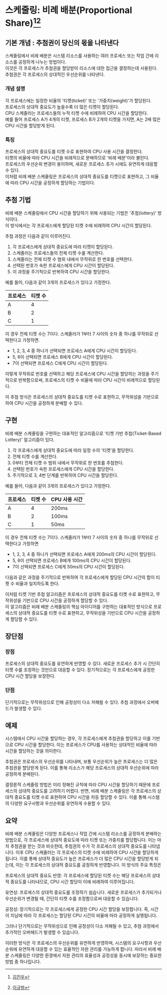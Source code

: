 # 스케줄링: 비례 배분(Proportional Share)[^sadey7645][^Gyu-BBB]

[^sadey7645]: [김진우](https://github.com/sadey7645)
[^Gyu-BBB]: [이규범](https://github.com/Gyu-BBB)

## 기본 개념 : 추첨권이 당신의 몫을 나타낸다

스케줄링에서 비례 배분은 시스템 리소스를 사용하는 여러 프로세스 또는 작업 간에 리소스를 공정하게 나누는 방법이다.  
이것은 각 프로세스가 추첨권을 할당받아 리소스에 대한 접근을 결정하는데 사용된다.  
추첨권은 각 프로세스의 상대적인 우선순위를 나타낸다.

### 개념 설명

각 프로세스에는 일정한 비율의 '티켓(ticket)' 또는 '가중치(weight)'가 할당된다.  
프로세스의 상대적 중요도가 높을수록 더 많은 티켓이 할당된다.  
CPU 스케줄러는 프로세스들의 누적 티켓 수에 비례하여 CPU 시간을 할당한다.  
예를 들어 프로세스 A가 4개의 티켓, 프로세스 B가 2개의 티켓을 가지면, A는 2배 많은 CPU 시간을 할당받게 된다.

### 특징

프로세스의 상대적 중요도를 티켓 수로 표현하여 CPU 사용 시간을 결정한다.  
티켓의 비율에 따라 CPU 시간을 비례적으로 분배하므로 '비례 배분'이라 불린다.  
프로세스의 우선순위 변경이 용이하며, 새로운 프로세스 추가 시에도 유연하게 대응할 수 있다.  
이처럼 비례 배분 스케줄링은 프로세스의 상대적 중요도를 티켓으로 표현하고, 그 비율에 따라 CPU 시간을 공정하게 할당하는 기법이다.

## 추첨 기법

비례 배분 스케줄링에서 CPU 시간을 할당하기 위해 사용되는 기법은 '추첨(lottery)' 방식이다.  
이 방식에서는 각 프로세스에게 할당된 티켓 수에 비례하여 CPU 시간이 할당된다.

추첨 과정은 다음과 같이 이루어진다.

1. 각 프로세스에게 상대적 중요도에 따라 티켓이 할당된다.
2. 스케줄러는 프로세스들의 전체 티켓 수를 계산한다.
3. 스케줄러는 전체 티켓 수 범위 내에서 무작위로 한 번호를 선택한다.
4. 선택된 번호가 속한 프로세스에게 CPU 시간이 할당된다.
5. 이 과정을 주기적으로 반복하여 CPU 시간을 할당한다.

예를 들어, 다음과 같이 3개의 프로세스가 있다고 가정한다.

| 프로세스 | 티켓 수 |
| -------- | ------- |
| A        | 4       |
| B        | 2       |
| C        | 1       |

이 경우 전체 티켓 수는 7이다. 스케줄러가 1부터 7 사이의 숫자 중 하나를 무작위로 선택한다고 가정하면.

- 1, 2, 3, 4 중 하나가 선택되면 프로세스 A에게 CPU 시간이 할당된다.
- 5, 6이 선택되면 프로세스 B에게 CPU 시간이 할당된다.
- 7이 선택되면 프로세스 C에게 CPU 시간이 할당된다.

이렇게 무작위로 번호를 선택하고 해당 프로세스에 CPU 시간을 할당하는 과정을 주기적으로 반복함으로써, 프로세스의 티켓 수 비율에 따라 CPU 시간이 비례적으로 할당된다.

이 추첨 방식은 프로세스의 상대적 중요도를 티켓 수로 표현하고, 무작위성을 기반으로 하여 CPU 시간을 공정하게 분배할 수 있다.

## 구현

비례 배분 스케줄링을 구현하는 대표적인 알고리즘으로 '티켓 기반 추첨(Ticket-Based Lottery)' 알고리즘이 있다.

1. 각 프로세스에게 상대적 중요도에 따라 일정 수의 '티켓'을 할당한다.
2. 전체 티켓 수를 계산한다.
3. 0부터 전체 티켓 수 범위 내에서 무작위로 한 번호를 추첨한다.
4. 선택된 번호가 속한 프로세스에게 CPU 시간을 할당한다.
5. 주기적으로 3, 4번 단계를 반복하여 CPU 시간을 할당한다.

예를 들어, 다음과 같이 3개의 프로세스가 있다고 가정한다.

| 프로세스 | 티켓 수 | CPU 사용 시간 |
| -------- | ------- | ------------- |
| A        | 4       | 200ms         |
| B        | 2       | 100ms         |
| C        | 1       | 50ms          |

이 경우 전체 티켓 수는 7이다. 스케줄러가 1부터 7 사이의 숫자 중 하나를 무작위로 선택한다고 가정하면

- 1, 2, 3, 4 중 하나가 선택되면 프로세스 A에게 200ms의 CPU 시간이 할당된다.
- 5, 6이 선택되면 프로세스 B에게 100ms의 CPU 시간이 할당된다.
- 7이 선택되면 프로세스 C에게 50ms의 CPU 시간이 할당된다.

다음과 같은 과정을 주기적으로 반복하여 각 프로세스에게 할당된 CPU 시간의 합이 티켓 수 비율과 일치하도록 한다.

이처럼 티켓 기반 추첨 알고리즘은 프로세스의 상대적 중요도를 티켓 수로 표현하고, 무작위성을 기반으로 CPU 시간을 공정하게 할당할 수 있다.  
이 알고리즘은 비례 배분 스케줄링의 핵심 아이디어를 구현하는 대표적인 방식으로 프로세스의 상대적 중요도를 티켓 수로 표현하고, 무작위성을 기반으로 CPU 시간을 공정하게 할당할 수 있다.

## 장단점

### 장점

프로세스의 상대적 중요도를 유연하게 반영할 수 있다.
새로운 프로세스 추가 시 간단히 티켓 수를 조정하는 것만으로 대응할 수 있다.
장기적으로는 각 프로세스에게 공정한 CPU 시간 할당을 보장한다.

### 단점

단기적으로는 무작위성으로 인해 공정성이 다소 저해될 수 있다.
추첨 과정에서 오버헤드가 발생할 수 있다.

## 예제

시스템에서 CPU 시간을 할당하는 경우, 각 프로세스에게 추첨권을 할당하고 이를 기반으로 CPU 시간을 할당한다. 이는 프로세스가 CPU를 사용하는 상대적인 비율에 따라 시간을 할당하는 것을 의미한다.

추첨권은 프로세스의 우선순위를 나타내며, 보통 우선순위가 높은 프로세스는 더 많은 추첨권을 할당받게 된다. 이를 통해 리소스가 해당 프로세스의 상대적 우선순위에 따라 공정하게 분배된다.

결정론적 스케줄링 방법은 미리 정해진 규칙에 따라 CPU 시간을 할당하기 때문에 프로세스의 상대적 중요도를 고려하기 어렵다. 반면, 비례 배분 스케줄링은 각 프로세스의 상대적 중요도를 티켓 수로 표현하여 CPU 시간을 차등 할당할 수 있다. 이를 통해 시스템의 다양한 요구사항과 우선순위를 유연하게 수용할 수 있다.

## 요약

비례 배분 스케줄링은 다양한 프로세스나 작업 간에 시스템 리소스를 공정하게 분배하는 방법으로, 각 프로세스에 상대적 중요도에 따라 티켓 또는 가중치를 할당합니다. 이는 마치 추첨권을 받는 것과 비슷한데, 추첨권의 수가 각 프로세스의 상대적 중요도를 나타냅니다. 이후 CPU 스케줄러는 각 프로세스의 티켓 수에 비례하여 CPU 시간을 할당하게 됩니다. 이를 통해 상대적 중요도가 높은 프로세스가 더 많은 CPU 시간을 할당받게 되는데, 이는 각 프로세스의 상대적 중요도를 공정하게 반영합니다.
이 방식의 주요 특징은

프로세스의 상대적 중요도 반영: 각 프로세스에 할당된 티켓 수는 해당 프로세스의 상대적 중요도를 나타내므로, CPU 시간 할당이 이에 비례하여 이루어집니다.

유연성: 프로세스의 상대적 중요도를 조정하기 쉽습니다. 새로운 프로세스가 추가되거나 우선순위가 변경될 때, 간단히 티켓 수를 조정함으로써 대응할 수 있습니다.

공정성: 장기적으로는 각 프로세스에게 공정한 CPU 시간 할당을 보장합니다. 즉, 시간이 지남에 따라 각 프로세스는 할당된 CPU 시간의 비율에 따라 공정하게 실행됩니다.

그러나 단기적으로는 무작위성으로 인해 공정성이 다소 저해될 수 있고, 추첨 과정에서 추가적인 오버헤드가 발생할 수 있습니다.

이러한 방식은 각 프로세스의 우선순위를 유연하게 반영하며, 시스템의 요구사항과 우선순위에 유연하게 대응할 수 있는 효율적인 자원 관리를 가능하게 합니다. 따라서 비례 배분 스케줄링은 다양한 환경에서 자원 관리의 효율성과 공정성을 동시에 보장하는 중요한 방법 중 하나입니다.
